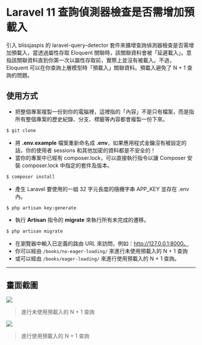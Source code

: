 # Laravel 11 查詢偵測器檢查是否需增加預載入

引入 blissjaspis 的 laravel-query-detector 套件來擴增查詢偵測器檢查是否需增加預載入，當透過屬性存取 Eloquent 關聯時，該關聯資料會被「延遲載入」。意指該關聯資料直到你第一次以屬性存取前，實際上並沒有被載入。不過，Eloquent 可以在你查詢上層模型時「預載入」關聯資料。預載入避免了 N + 1 查詢的問題。

## 使用方式
- 把整個專案複製一份到你的電腦裡，這裡指的「內容」不是只有檔案，而是指所有整個專案的歷史紀錄、分支、標籤等內容都會複製一份下來。
```sh
$ git clone
```
- 將 __.env.example__ 檔案重新命名成 __.env__，如果應用程式金鑰沒有被設定的話，你的使用者 sessions 和其他加密的資料都是不安全的！
- 當你的專案中已經有 composer.lock，可以直接執行指令以讓 Composer 安裝 composer.lock 中指定的套件及版本。
```sh
$ composer install
```
- 產生 Laravel 要使用的一組 32 字元長度的隨機字串 APP_KEY 並存在 .env 內。
```sh
$ php artisan key:generate
```
- 執行 __Artisan__ 指令的 __migrate__ 來執行所有未完成的遷移。
```sh
$ php artisan migrate
```
- 在瀏覽器中輸入已定義的路由 URL 來訪問，例如：http://127.0.0.1:8000。
- 你可以經由 `/books/no-eager-loading/` 來進行未使用預載入的 N + 1 查詢
- 或可以經由 `/books/eager-loading/` 來進行使用預載入的 N + 1 查詢。

----

## 畫面截圖
![](https://i.imgur.com/W1wOmcD.png)
> 進行未使用預載入的 N + 1 查詢

![](https://i.imgur.com/lvkAJja.png)
> 進行使用預載入的 N + 1 查詢
